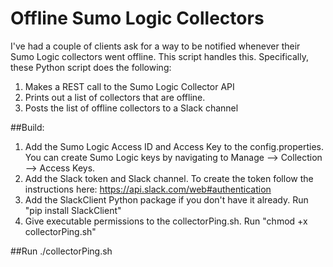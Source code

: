 # Offline Sumo Logic Collectors

I've had a couple of clients ask for a way to be notified whenever their Sumo Logic collectors went offline. This script handles this. Specifically, these Python script does the following:

1) Makes a REST call to the Sumo Logic Collector API
2) Prints out a list of collectors that are offline.
3) Posts the list of offline collectors to a Slack channel

##Build:
1) Add the Sumo Logic Access ID and Access Key to the config.properties. You can create Sumo Logic keys by navigating to Manage --> Collection --> Access Keys.
2) Add the Slack token and Slack channel. To create the token follow the instructions here: https://api.slack.com/web#authentication
3) Add the SlackClient Python package if you don't have it already. Run "pip install SlackClient"
4) Give executable permissions to the collectorPing.sh. Run "chmod +x collectorPing.sh"

##Run
./collectorPing.sh
